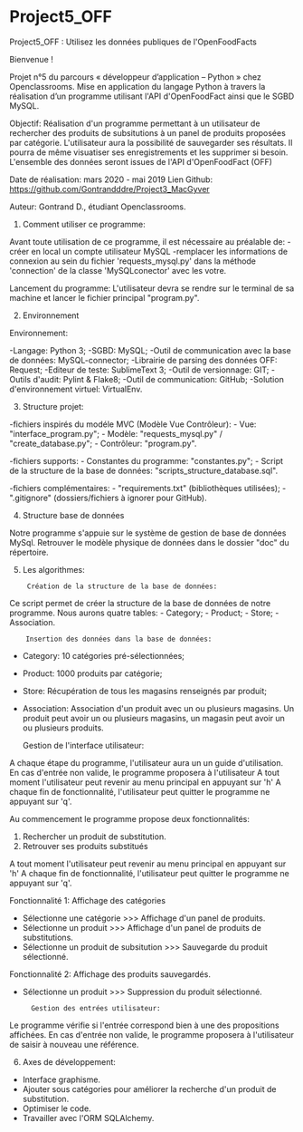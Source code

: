 # Project5_OFF

Project5_OFF : Utilisez les données publiques de l'OpenFoodFacts

Bienvenue !

Projet n°5 du parcours « développeur d’application – Python » chez Openclassrooms. Mise en application du langage Python à travers la réalisation d’un programme utilisant l'API d'OpenFoodFact ainsi que le SGBD MySQL.

Objectif:
Réalisation d'un programme permettant à un utilisateur de rechercher des produits de subsitutions à un panel de produits proposées par catégorie. L'utilisateur aura la possibilité de sauvegarder ses résultats. Il pourra de même visuatiser ses enregistrements et les supprimer si besoin. L'ensemble des données seront issues de l'API d'OpenFoodFact (OFF)


Date de réalisation: mars 2020 - mai 2019 Lien Github: https://github.com/Gontrandddre/Project3_MacGyver

Auteur: Gontrand D., étudiant Openclassrooms.


1. Comment utiliser ce programme:

Avant toute utilisation de ce programme, il est nécessaire au préalable de:
-créer en local un compte utilisateur MySQL
-remplacer les informations de connexion au sein du fichier 'requests_mysql.py' dans la méthode 'connection' de la classe 'MySQLconector' avec les votre.

Lancement du programme:
L'utilisateur devra se rendre sur le terminal de sa machine et lancer le fichier principal "program.py".

2. Environnement

Environnement:

-Langage: Python 3;
-SGBD: MySQL;
-Outil de communication avec la base de données: MySQL-connector;
-Librairie de parsing des données OFF: Request;
-Editeur de teste: SublimeText 3;
-Outil de versionnage: GIT;
-Outils d'audit: Pylint & Flake8;
-Outil de communication: GitHub;
-Solution d'environnement virtuel: VirtualEnv.

3. Structure projet:

-fichiers inspirés du modéle MVC (Modèle Vue Contrôleur):
	- Vue: "interface_program.py";
	- Modèle: "requests_mysql.py" / "create_database.py";
	- Contrôleur: "program.py".

-fichiers supports:
	- Constantes du programme: "constantes.py";
	- Script de la structure de la base de données: "scripts_structure_database.sql".

-fichiers complémentaires: 
	- "requirements.txt" (bibliothèques utilisées);
	- ".gitignore" (dossiers/fichiers à ignorer pour GitHub).

4. Structure base de données 

Notre programme s'appuie sur le système de gestion de base de données MySql.
Retrouver le modèle physique de données dans le dossier "doc" du répertoire.

5. Les algorithmes:

		Création de la structure de la base de données:

Ce script permet de créer la structure de la base de données de notre programme. Nous aurons quatre tables:
	- Category;
	- Product;
	- Store;
	- Association.

		Insertion des données dans la base de données: 

   - Category: 10 catégories pré-sélectionnées;
   - Product: 1000 produits par catégorie;
   - Store: Récupération de tous les magasins renseignés par produit;
   - Association: Association d'un produit avec un ou plusieurs magasins. Un produit peut avoir un ou plusieurs magasins, un magasin peut avoir un ou plusieurs produits.


		Gestion de l'interface utilisateur:

A chaque étape du programme, l'utilisateur aura un un guide d'utilisation. En cas d'entrée non valide, le programme proposera à l'utilisateur
A tout moment l'utilisateur peut revenir au menu principal en appuyant sur 'h'
A chaque fin de fonctionnalité, l'utilisateur peut quitter le programme ne appuyant sur 'q'.


Au commencement le programme propose deux fonctionnalités:
1. Rechercher un produit de substitution.
2. Retrouver ses produits substitués

A tout moment l'utilisateur peut revenir au menu principal en appuyant sur 'h'
A chaque fin de fonctionnalité, l'utilisateur peut quitter le programme ne appuyant sur 'q'.

Fonctionnalité 1:
Affichage des catégories
- Sélectionne une catégorie >>> Affichage d'un panel de produits.
- Sélectionne un produit >>> Affichage d'un panel de produits de substitutions.
- Sélectionne un produit de subsitution >>> Sauvegarde du produit sélectionné.

Fonctionnalité 2:
Affichage des produits sauvegardés.
- Sélectionne un produit >>> Suppression du produit sélectionné.

		Gestion des entrées utilisateur:

Le programme vérifie si l'entrée correspond bien à une des propositions affichées.
En cas d'entrée non valide, le programme proposera à l'utilisateur de saisir à nouveau une référence.

6. Axes de développement:

- Interface graphisme.
- Ajouter sous catégories pour améliorer la recherche d'un produit de substitution.
- Optimiser le code.
- Travailler avec l'ORM SQLAlchemy.
